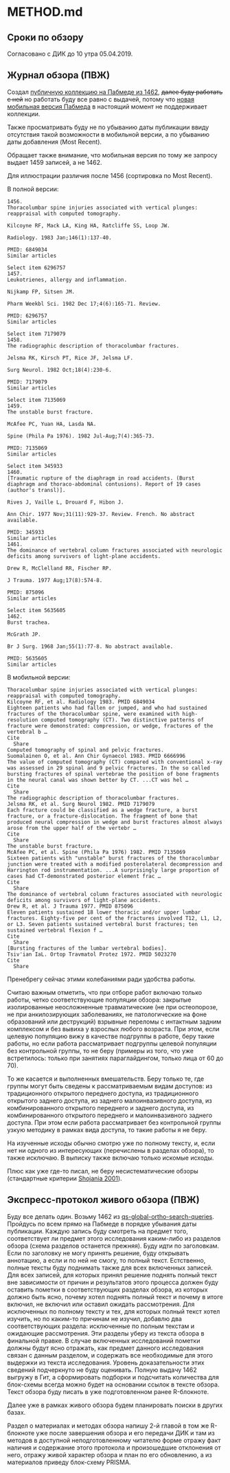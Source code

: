 # METHOD.md

## Сроки по обзору

Согласовано с ДИК до 10 утра 05.04.2019.

## Журнал обзора (ПВЖ)

Создал [публичную коллекцию на Пабмеде из 1462](https://www.ncbi.nlm.nih.gov/sites/myncbi/1bGT_5WlUb855/collections/58129193/public/), ~~далее буду работать с ней~~ но работать буду все равно с выдачей, потому что [новая мобильная версия Пабмеда](https://www.ncbi.nlm.nih.gov/labs/pubmed/) в настоящий момент не поддерживает коллекции.

Также просматривать буду не по убыванию даты публикации ввиду отсутствия такой возможности в мобильной версии, а по убыванию даты добавления (Most Recent).

Обращает также внимание, что мобильная версия по тому же запросу выдает 1459 записей, а не 1462.

Для иллюстрации различия после 1456 (сортировка по Most Recent).

В полной версии:

```
1456.
Thoracolumbar spine injuries associated with vertical plunges: reappraisal with computed tomography.

Kilcoyne RF, Mack LA, King HA, Ratcliffe SS, Loop JW.

Radiology. 1983 Jan;146(1):137-40.

PMID: 6849034
Similar articles

Select item 6296757
1457.
Leukotrienes, allergy and inflammation.

Nijkamp FP, Sitsen JM.

Pharm Weekbl Sci. 1982 Dec 17;4(6):165-71. Review.

PMID: 6296757
Similar articles

Select item 7179079
1458.
The radiographic description of thoracolumbar fractures.

Jelsma RK, Kirsch PT, Rice JF, Jelsma LF.

Surg Neurol. 1982 Oct;18(4):230-6.

PMID: 7179079
Similar articles

Select item 7135069
1459.
The unstable burst fracture.

McAfee PC, Yuan HA, Lasda NA.

Spine (Phila Pa 1976). 1982 Jul-Aug;7(4):365-73.

PMID: 7135069
Similar articles

Select item 345933
1460.
[Traumatic rupture of the diaphragm in road accidents. (Burst diaphragm and thoraco-abdominal contusions). Report of 19 cases (author's transl)].

Rives J, Vaille L, Drouard F, Hibon J.

Ann Chir. 1977 Nov;31(11):929-37. Review. French. No abstract available.

PMID: 345933
Similar articles
1461.
The dominance of vertebral column fractures associated with neurologic deficits among survivors of light-plane accidents.

Drew R, McClelland RR, Fischer RP.

J Trauma. 1977 Aug;17(8):574-8.

PMID: 875096
Similar articles

Select item 5635605
1462.
Burst trachea.

McGrath JP.

Br J Surg. 1968 Jan;55(1):77-8. No abstract available.

PMID: 5635605
Similar articles
```

В мобильной версии:

```
Thoracolumbar spine injuries associated with vertical plunges: reappraisal with computed tomography.
Kilcoyne RF, et al. Radiology 1983. PMID 6849034
Eighteen patients who had fallen or jumped, and who had sustained fractures of the thoracolumbar spine, were examined with high-resolution computed tomography (CT). Two distinctive patterns of fracture were demonstrated: compression, or wedge, fractures of the vertebral b …
Cite
  Share
Computed tomography of spinal and pelvic fractures.
Suomalainen O, et al. Ann Chir Gynaecol 1983. PMID 6666996
The value of computed tomography (CT) compared with conventional x-ray was assessed in 29 spinal and 9 pelvic fractures. In the so called bursting fractures of spinal vertebrae the position of bone fragments in the neural canal was shown better by CT. ...CT was hel …
Cite
  Share
The radiographic description of thoracolumbar fractures.
Jelsma RK, et al. Surg Neurol 1982. PMID 7179079
Each fracture could be classified as a wedge fracture, a burst fracture, or a fracture-dislocation. The fragment of bone that produced neural compression in wedge and burst fractures almost always arose from the upper half of the vertebr …
Cite
  Share
The unstable burst fracture.
McAfee PC, et al. Spine (Phila Pa 1976) 1982. PMID 7135069
Sixteen patients with "unstable" burst fractures of the thoracolumbar junction were treated with a modified posterolateral decompression and Harrington rod instrumentation. ...A surprisingly large proportion of cases had CT-demonstrated posterior element frac …
Cite
  Share
The dominance of vertebral column fractures associated with neurologic deficits among survivors of light-plane accidents.
Drew R, et al. J Trauma 1977. PMID 875096
Eleven patients sustained 18 lower thoracic and/or upper lumbar fractures. Eighty-five per cent of the fractures involved T12, L1, L2, or L3. Seven patients sustained vertebral burst fractures; ten sustained vertebral flexion f …
Cite
  Share
[Bursting fractures of the lumbar vertebral bodies].
Tsiv'ian IaL. Ortop Travmatol Protez 1972. PMID 5023270
Cite
  Share
```

Пренебрегу сейчас этими колебаниями ради удобства работы.

Считаю важным отметить, что при отборе работ включаю только работы, четко соответствующие популяции обзора: закрытые изолированные неосложненные травматические (не при остеопорозе, не при анкилозирующих заболеваниях, не патологические на фоне образований или деструкций) взрывные переломы с интактным задним комплексом и без вывиха у взрослых любого возраста. При этом, если целевую популяцию вижу в качестве подгруппы в работе, беру такие работы, но если работа рассматривает подгруппы целевой популяции без контрольной группы, то не беру (примеры из того, что уже встретилось: только при занятиях параглайдингом, только лица от 60 до 70).

То же касается и выполненных вмешательств. Беру только те, где группы могут быть сведены к рассматриваемым видам доступов: из традиционного открытого переднего доступа, из традиционного открытого заднего доступа, из заднего малоинвазивного доступа, из комбинированного открытого переднего и заднего доступа, из комбинированного открытого переднего и малоинвазивного заднего доступа. При этом если работа рассматривает без контрольной группы узкую методику в рамках вида доступа, то такие работы я не беру.

На изученные исходы обычно смотрю уже по полному тексту, и, если нет ни одного из интересующих (перечислены в разделах обзора), то также исключаю. В выписку также включаю только искомые исходы.

Плюс как уже где-то писал, не беру несистематические обзоры (стандартные критерии [Shojania 2001](https://pubmed.gov/11525102)).

## Экспресс-протокол живого обзора (ПВЖ)

Буду все делать один. Возьму 1462 из [qs-global-ortho-search-queries](https://github.com/p1m-ortho/qs-global-ortho-search-queries/commit/17270ad5d0668c20a425990f777313dbd2797a34). Пройдусь по всем прямо на Пабмеде в порядке убывания даты публикации. Каждую запись буду смотреть на предмет того, соответствует ли предмет этого исследования каким-либо из разделов обзора (схема разделов останется прежняя). Буду идти по заголовкам. Если по заголовку не могу принять решение, буду открывать аннотацию, а если и по ней не смогу, то полный текст. Естственно, полные тексты буду поднимать также для всех включенных записей. Для всех записей, для которых принял решение поднять полный текст вне зависимости от причин и результатов этого процесса должен буду оставить пометки в соответствующих разделах обзора, из которых должно быть ясно, почему хотел поднять полный текст и почему в итоге включил, не включил или оставил ожидать рассмотрения. Для исключенных по полному тексту и тех, для которых полный текст хотел изучить, но по каким-то причинам не изучил, добавлю два соответствующих раздела: исключенные по полным текстам и ожидающие рассмотрения. Эти разделы уберу из текста обзора в финальной правке. В случае включенных исследований пометки должны будут ясно отражать, как предмет данного исследования связан с данным разделом, и содержать все необходимые для этого выдержки из текста исследования. Уровень доказательности этих сведений подчеркнуто не буду оценивать. Полную выдачу 1462 выгружу в Гит, а сформировать подборки и подсчитать количества для блок-схемы всегда можно будет на основании ссылок в тексте обзора. Текст обзора буду писать в уже подготовленном ранее R-блокноте.

Далее уже в рамках живого обзора будем планировать поиски в других базах.

Раздел о материалах и методах обзора напишу 2-й главой в том же R-блокноте уже после завершения обзора и его передачи ДИК и там из методов в доступной неподготовленному читателю форме отражу факт наличия и содержание этого протокола и произошедшие отклонения от него, отражу живой характер обзора и план по его обновлению, а из материалов приведу блок-схему PRISMA.
